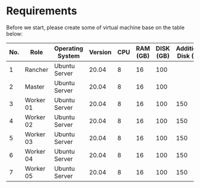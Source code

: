 # Requirements

Before we start, please create some of virtual machine base on the table below:

| No. | Role      | Operating System | Version | CPU | RAM (GB) | DISK (GB) | Additional Disk (GB) | IP Public | IP Private |
| --- | --------- | ---------------- | ------- | --- | ---      | ----      | ---------------      | --------- | ---------- |
| 1   | Rancher   | Ubuntu Server    | 20.04   | 8   | 16       | 100       |                      |           |            |
| 2   | Master    | Ubuntu Server    | 20.04   | 8   | 16       | 100       |                      |           |            |
| 3   | Worker 01 | Ubuntu Server    | 20.04   | 8   | 16       | 100       | 150                  | 1         | 1          |
| 4   | Worker 02 | Ubuntu Server    | 20.04   | 8   | 16       | 100       | 150                  | 1         | 1          |
| 5   | Worker 03 | Ubuntu Server    | 20.04   | 8   | 16       | 100       | 150                  | 1         | 1          |
| 6   | Worker 04 | Ubuntu Server    | 20.04   | 8   | 16       | 100       | 150                  | 1         | 1          |
| 7   | Worker 05 | Ubuntu Server    | 20.04   | 8   | 16       | 100       | 150                  | 1         | 1          |
